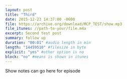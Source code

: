 ```yaml
---
layout: post
title: "Third"
date: 2015-12-23 14:37:00 -0600
file: https://archive.org/download/MCP_TEST/show.mp3
file_itunes: //path-to-your/file.m4a
excerpt: Second test post
summary: follow up
duration: "00:01" #audio length in min
length: "14459510" #filesize in byte
explicit: "yes" #other option is no
block: "no" #means is shown in itunes
---
```

Show notes can go here for episode 
